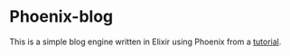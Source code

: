 # Phoenix-blog

This is a simple blog engine written in Elixir using Phoenix from a [tutorial](https://medium.com/@diamondgfx/introduction-fe138ac6079d#.xuoslxp8l).
